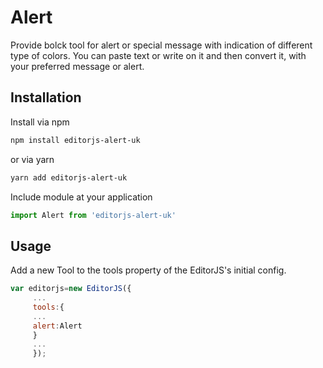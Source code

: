 # Alert
Provide bolck tool for alert or special message with indication of different type of colors. 
You can paste text or write on it and then convert it, with your preferred message or alert.

## Installation
Install via npm 

```bash
npm install editorjs-alert-uk
```
or via yarn 
```bash
yarn add editorjs-alert-uk
```
Include module at your application 

```javascript
import Alert from 'editorjs-alert-uk'
```
## Usage 
Add a new Tool to the tools property of the EditorJS's initial config.

```javascript
var editorjs=new EditorJS({
     ...
     tools:{ 
     ...
     alert:Alert
     }
     ...
     });
 ```
 
